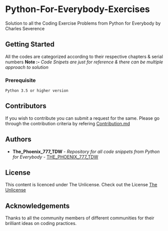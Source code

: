 # Python-For-Everybody-Exercises
Solution to all the Coding Exercise Problems from Python for Everybody by Charles Severence

## Getting Started 
All the codes are categorized according to their respective chapters & serial numbers
**Note :-** *Code Snipets are just for reference & there can be multiple approach to solution*

### Prerequisite
~~~
Python 3.5 or higher version
~~~
## Contributors
If you wish to contribute you can submit a request for the same. 
Please go through the contribution criteria by refering [Contribution.md](https://github.com/THE-PHOENIX-777-TDW/Python-For-Everybody-Exercises/blob/master/CONTRIBUTION.md)

## Authors
* **The_Phoenix_777_TDW** - *Repository for all code snippets from Python for Everybody* - [THE_PHOENIX_777_TDW](https://github.com/THE-PHOENIX-777-TDW)

## License
This content is licenced under The Unlicense. 
Check out the License [The Unlicense](https://github.com/THE-PHOENIX-777-TDW/Python-For-Everybody-Exercises/blob/master/LICENSE)

## Acknowledgements
Thanks to all the community members of different communities for their brilliant ideas on coding practices.
